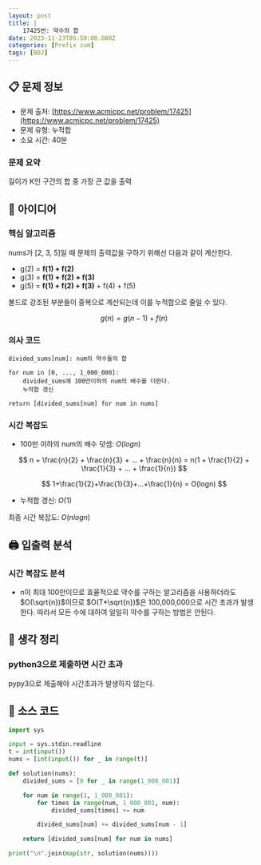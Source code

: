 ```yaml
---
layout: post
title: |
    17425번: 약수의 합
date: 2023-11-23T05:50:00.000Z
categories: [Prefix sum]
tags: [BOJ]
---
```



## 📋 문제 정보

- 문제 출처: [https://www.acmicpc.net/problem/17425](https://www.acmicpc.net/problem/17425)
- 문제 유형: 누적합
- 소요 시간: 40분

### 문제 요약


길이가 K인 구간의 합 중 가장 큰 값을 출력


## 🤔 아이디어


### 핵심 알고리즘


nums가 [2, 3, 5]일 때 문제의 출력값을 구하기 위해선 다음과 같이 계산한다.

- g(2) = **f(1) + f(2)**
- g(3) = **f(1) + f(2) + f(3)**
- g(5) = **f(1) + f(2) + f(3)** + f(4) + f(5)

볼드로 강조된 부분들이 중복으로 계산되는데 이를 누적합으로 줄일 수 있다.


$$
g(n) = g(n - 1) + f(n)
$$


### 의사 코드


```text
divided_sums[num]: num의 약수들의 합

for num in [0, ..., 1_000_000]:
	divided_sums에 100만이하의 num의 배수를 더한다.
	누적합 갱신

return [divided_sums[num] for num in nums]
```


### 시간 복잡도

- 100만 이하의 num의 배수 덧셈: $O(logn)$

$$
n + \frac{n}{2} + \frac{n}{3} + ...  + \frac{n}{n} = n(1 + \frac{1}{2} + \frac{1}{3} + ... + \frac{1}{n})
$$


$$
1+\frac{1}{2}+\frac{1}{3}+...+\frac{1}{n} = O(logn)
$$

- 누적합 갱신: $O(1)$

최종 시간 복잡도: $O(nlogn)$


## 🖨️ 입출력 분석


### 시간 복잡도 분석

- n이 최대 100만이므로 효율적으로 약수를 구하는 알고리즘을 사용하더라도 $O(\sqrt{n})$이므로 $O(T*\sqrt{n})$은 100,000,000으로 시간 초과가 발생한다. 따라서 모든 수에 대하여 일일히 약수를 구하는 방법은 안된다.

## 💭 생각 정리


### python3으로 제출하면 시간 초과


pypy3으로 제출해야 시간초과가 발생하지 않는다.


## 📄 소스 코드


```python
import sys

input = sys.stdin.readline
t = int(input())
nums = [int(input()) for _ in range(t)]

def solution(nums):
    divided_sums = [0 for _ in range(1_000_001)]

    for num in range(1, 1_000_001):
        for times in range(num, 1_000_001, num):
            divided_sums[times] += num

        divided_sums[num] += divided_sums[num - 1]

    return [divided_sums[num] for num in nums]

print("\n".join(map(str, solution(nums))))
```


